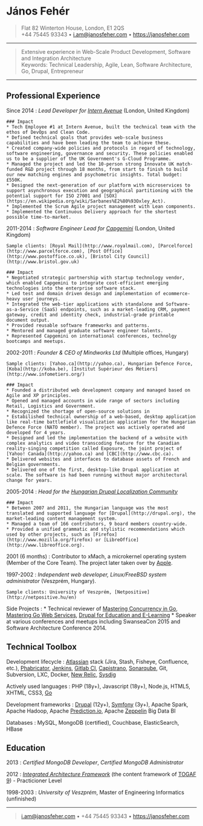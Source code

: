 János Fehér
===========

>  Flat 82 Winterton House, London, E1 2QS \
>  +44 75445 93343 • <i.am@janosfeher.com> • <https://janosfeher.com>

----

>  Extensive experience in Web-Scale Product Development, Software and Integration Architecture \
>  Keywords: Technical Leadership, Agile, Lean, Software Architecture, Go, Drupal, Entrepreneur

----

## Professional Experience

Since 2014
:   *Lead Developer for [Intern Avenue](https://www.internavenue.com/)* (London, United Kingdom)

    ### Impact
    * Tech Employee #1 at Intern Avenue, built the technical team with the ethos of DevOps and Clean Code.
    * Defined technical goals that provides web-scale business capabilities and have been leading the team to achieve these.
    * Created company-wide policies and protocols in regard of technology, software engineering, governance and security. These policies enabled us to be a supplier of the UK Government's G-Cloud Programme.
    * Managed the project and led the 10-person strong Innovate UK match-funded R&D project through 18 months, from start to finish to build our new matching engines and psychometric insights. Total budget: £550K. 
    * Designed the next-generation of our platform with microservices to support asynchronous execution and geographical partitioning with the potential support for ISO 27001 and [SOX](https://en.wikipedia.org/wiki/Sarbanes%E2%80%93Oxley_Act).
    * Implemented the Scrum Agile project management with Lean components.
    * Implemented the Continuous Delivery approach for the shortest possible time-to-market. 

2011-2014
:   *Software Engineer Lead for [Capgemini](https://www.capgemini.com/)* (London, United Kingdom)
    
    Sample clients: [Royal Mail](http://www.royalmail.com), [Parcelforce](http://www.parcelforce.com), [Post Office](http://www.postoffice.co.uk), [Bristol City Council](http://www.bristol.gov.uk)

    ### Impact
    * Negotiated strategic partnership with startup technology vendor, which enabled Capgemini to integrate cost-efficient emerging technologies into the enterprise software stack.
    * Led test and domain driven design and implementation of ecommerce-heavy user journeys.
    * Integrated the web-tier applications with standalone and Software-as-a-Service (SaaS) endpoints, such as a market-leading CRM, payment gateway, credit and identity check, industrial-grade printable document output.
    * Provided reusable software frameworks and patterns.
    * Mentored and managed graduate software engineer talents.
    * Represented Capgemini on international conferences, technolgy bootcamps and meetups.
    
2002-2011
:   *Founder & CEO of Mindworks Ltd* (Multiple offices, Hungary)

    Sample clients: [Yahoo.ca](http://yahoo.ca), Hungarian Defence Force, [Koba](http://koba.be), [Institut Supérieur des Métiers](http://www.infometiers.org/)

    ### Impact
    * Founded a distributed web development company and managed based on Agile and XP principles.
    * Opened and managed accounts in wide range of sectors including Retail, Logistics and Government.
    * Recognized the shortage of open-source solutions in 
    * Estabilished technical ownership of a web-based, desktop application like real-time battlefield visualization application for the Hungarian Defence Force (NATO member). The project was actively operated and developed for 4 years.
    * Designed and led the implementation the backend of a website with complex analytics and video transcoding feature for the Canadian reality-singing competition called Exposure, the joint project of [Yahoo! Canada](http://yahoo.ca) and [CBC](http://www.cbc.ca).
    * Delivered websites and interfaces to database assets of French and Belgian governments.
    * Delivered one of the first, desktop-like Drupal application at scale. The software is had been running without major architectural change for years. 

2005-2014
:   *Head for the [Hungarian Drupal Localization Community](https://localize.drupal.org/translate/languages/hu)*

    ### Impact
    * Between 2007 and 2011, the Hungarian language was the most translated and supported language for [Drupal](http://drupal.org), the market-leading content management system.
    * Managed a team of 166 contributors, 9 board members country-wide.
    * Provided a unified grammatic and stylistic recommendations which used by other projects, such as [Firefox](http://www.mozilla.org/firefox) or [LibreOffice](http://www.libreoffice.org).

2001 (6 months)
:   Contributor to xMach, a microkernel operating system (Member of the Core Team). The project later taken over by [Apple](http://apple.com).

1997-2002
:   *Independent web developer, Linux/FreeBSD system administrator* (Veszprém, Hungary).

    Sample clients: University of Veszprém, [Netpositive](http://netpositive.hu/en)

Side Projects
:   * Technical reviewer of [Mastering Concurrency in Go](https://www.packtpub.com/application-development/mastering-concurrency-go), [Mastering Go Web Services](https://www.packtpub.com/web-development/mastering-go-web-services), [Drupal for Education and E-Learning](https://www.packtpub.com/web-development/drupal-education-and-e-learning) 
    * Speaker at various conferences and meetups including SwanseaCon 2015 and Software Architecture Conference 2014. 


## Technical Toolbox

Development lifecycle
:   [Atlassian](http://www.atlassian.com) stack (Jira, Stash, Fisheye, Confluence, etc.), [Phabricator](http://phabricator.org), [Jenkins](http://jenkins-ci.org), [Gitlab CI](https://about.gitlab.com/gitlab-ci/), [Capistrano](http://capistranorb.com), [Sonarqube](http://www.sonarqube.org), Git, Subversion, LXC, Docker, [New Relic](https://newrelic.com/), [Sysdig](http://www.sysdig.org/)

Actively used languages
:   PHP (18y+), Javascript (18y+), Node.js, HTML5, XHTML, CSS3, [Go](http://golang.org)

Development frameworks
:   [Drupal](http://drupal.org) (12y+), [Symfony](http://symfony.com) (3y+), Apache Spark, Apache Hadoop, Apache [Prediction.io](https://prediction.io/), Apache [Zeppelin](http://zeppelin-project.org/) Big Data BI 

Databases
:   MySQL, MongoDB (certified), Couchbase, ElasticSearch, HBase


## Education

2013
:   *Certified MongoDB Developer*, *Certified MongoDB Administrator*

2012
:   *[Integrated Architecture Framework](http://www.capgemini.com/resources/the-integrated-architecture-framework-explained)* (the content framework of [TOGAF 9](https://prediction.io/)) - Practicioner Level

1998-2003
:   *University of Veszprém*, Master of Engineering Informatics (unfinished)

----

> <i.am@janosfeher.com> • +44 75445 93343 • <https://janosfeher.com>
